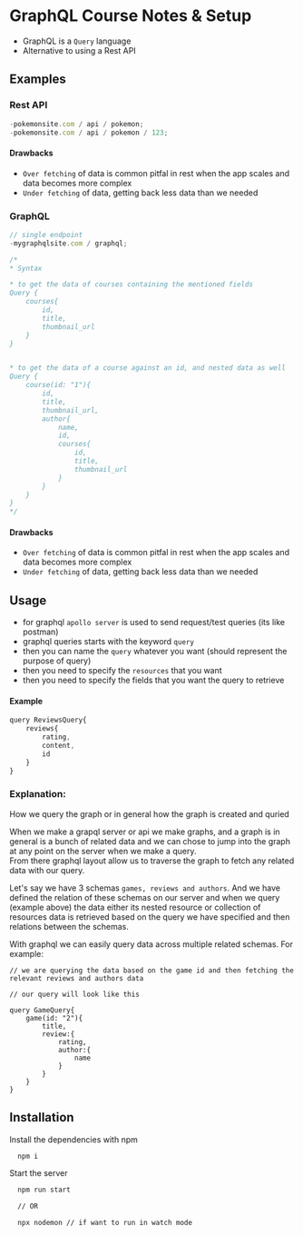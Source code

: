 # GraphQL Course Notes & Setup

- GraphQL is a `Query` language
- Alternative to using a Rest API

## Examples

### Rest API

```javascript
-pokemonsite.com / api / pokemon;
-pokemonsite.com / api / pokemon / 123;
```

#### Drawbacks

- `Over fetching` of data is common pitfal in rest when the app scales and data becomes more complex
- `Under fetching` of data, getting back less data than we needed

### GraphQL

```javascript
// single endpoint
-mygraphqlsite.com / graphql;

/*
* Syntax

* to get the data of courses containing the mentioned fields
Query {
    courses{
        id,
        title,
        thumbnail_url
    }
}


* to get the data of a course against an id, and nested data as well
Query {
    course(id: "1"){
        id,
        title,
        thumbnail_url,
        author{
            name,
            id,
            courses{
                id,
                title,
                thumbnail_url
            }
        }
    }
}
*/
```

#### Drawbacks

- `Over fetching` of data is common pitfal in rest when the app scales and data becomes more complex
- `Under fetching` of data, getting back less data than we needed

## Usage

- for graphql `apollo server` is used to send request/test queries (its like postman)
- graphql queries starts with the keyword `query`
- then you can name the `query` whatever you want (should represent the purpose of query)
- then you need to specify the `resources` that you want
- then you need to specify the fields that you want the query to retrieve

#### Example

```js
query ReviewsQuery{
    reviews{
        rating,
        content,
        id
    }
}
```

### Explanation:

How we query the graph or in general how the graph is created and quried

When we make a grapql server or api we make graphs, and a graph is in general is a bunch of related data and we can chose to jump into the graph at any point on the server when we make a query.\
From there graphql layout allow us to traverse the graph to fetch any related data with our query.

Let's say we have 3 schemas `games, reviews and authors`.
And we have defined the relation of these schemas on our server and when we query (example above) the data either its nested resource or collection of resources data is retrieved based on the query we have specified and then relations between the schemas.

With graphql we can easily query data across multiple related schemas. For example:

```
// we are querying the data based on the game id and then fetching the relevant reviews and authors data

// our query will look like this

query GameQuery{
    game(id: "2"){
        title,
        review:{
            rating,
            author:{
                name
            }
        }
    }
}
```

## Installation

Install the dependencies with npm

```bash
  npm i
```

Start the server

```bash
  npm run start

  // OR

  npx nodemon // if want to run in watch mode
```
